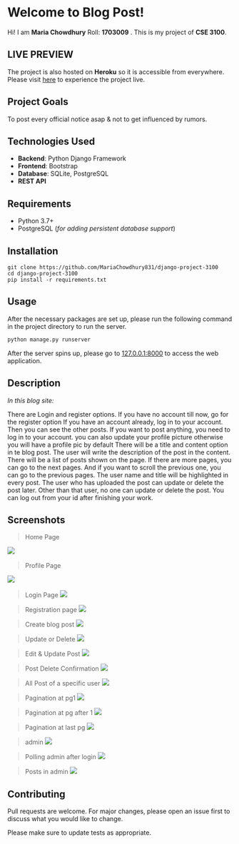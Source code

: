 # Welcome to Blog Post!  
  
Hi! I am **Maria Chowdhury**
Roll:  **1703009** . This is my project of **CSE 3100**.  
  
## LIVE PREVIEW  
The project is also hosted on **Heroku** so it is accessible from everywhere.  
Please visit [here](http://blog1703009.herokuapp.com/register/) to experience the project live.   
  
## Project Goals  
  
To post every official notice asap & not to get influenced by rumors. 
  
## Technologies Used  
+ **Backend**: Python Django Framework  
+ **Frontend**: Bootstrap  
+ **Database**: SQLite, PostgreSQL  
+ **REST API**  
  
  
## Requirements  
  
+ Python 3.7+  
+ PostgreSQL (*for adding persistent database support*)  
  
## Installation  
  
```  
git clone https://github.com/MariaChowdhury831/django-project-3100  
cd django-project-3100  
pip install -r requirements.txt  
```  
  
## Usage  
  
After the necessary packages are set up, please run the following command in the project directory to run the server.  
```python  
python manage.py runserver  
```  
After the server spins up, please go to [127.0.0.1:8000](http://127.0.0.1:8000/)  to access the web application.  

## Description
*In this blog site:*

There are Login and register options.
If you have no account till now, go for the register option 
If you have an account already, log in to your account.
Then you can see the other posts.
If you want to post anything, you need to log in to your account.
you can also update your profile picture otherwise you will have a profile pic by default 
There will be a title and content option in te blog post.
The user will write the description of the post in the content.
There will be a list of posts shown on the page. If there are more pages, you can go to the next pages. And if you want to scroll the previous one, you can go to the previous pages.
The user name and title will be highlighted in every post.
The user who has uploaded the post can update or delete the post later. Other than that user, no one can update or delete the post.
You can log out from your id after finishing your work.

  
## Screenshots  
  
> Home Page  
  
![](https://i.imgur.com/iQGX9xL.png)
&nbsp;  
  
> Profile Page  

![](https://i.imgur.com/BBkZv6z.png)
&nbsp;  
>Login Page
![](https://i.imgur.com/25L6kj1.png)
&nbsp;

>Registration page
![](https://i.imgur.com/Z8OqEfz.png)
&nbsp;

>Create blog post 
![](https://i.imgur.com/CFZDiJu.png)
&nbsp;

>Update or Delete
![](https://i.imgur.com/dyP9Qwd.png)
&nbsp;

>Edit & Update Post
![](https://i.imgur.com/yehFzRT.png)
&nbsp;

>Post Delete Confirmation
![](https://i.imgur.com/CjT6JIW.png)
&nbsp;

>All Post of a specific user
![](https://i.imgur.com/WZ69yM8.png)
&nbsp;

>Pagination at pg1
![](https://i.imgur.com/KpfSkxk.png)
&nbsp;

>Pagination at pg after 1
![](https://i.imgur.com/rG63jFk.png)
&nbsp;

>Pagination at last pg
![](https://i.imgur.com/MIqobS8.png)
&nbsp;

>admin
![](https://i.imgur.com/psoqus4.png)
&nbsp;

>Polling admin after login
![](https://i.imgur.com/j9wQF1n.png)
&nbsp;

>Posts in admin
![](https://i.imgur.com/RNsweOj.png)
&nbsp;





  
## Contributing  
Pull requests are welcome. For major changes, please open an issue first to discuss what you would like to change.  
  
Please make sure to update tests as appropriate.